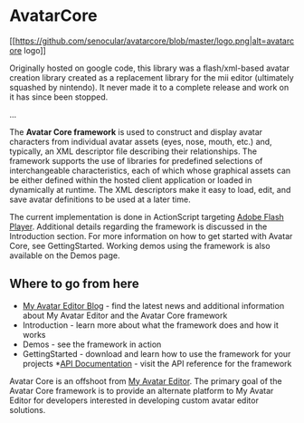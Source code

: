 AvatarCore
==========

[[https://github.com/senocular/avatarcore/blob/master/logo.png|alt=avatarcore logo]]

Originally hosted on google code, this library was a flash/xml-based avatar creation library created as a replacement library for the mii editor (ultimately squashed by nintendo).  It never made it to a complete release and work on it has since been stopped.

...

The **Avatar Core framework** is used to construct and display avatar characters from individual avatar assets (eyes, nose, mouth, etc.) and, typically, an XML descriptor file describing their relationships. The framework supports the use of libraries for predefined selections of interchangeable characteristics, each of which whose graphical assets can be either defined within the hosted client application or loaded in dynamically at runtime. The XML descriptors make it easy to load, edit, and save avatar definitions to be used at a later time.

The current implementation is done in ActionScript targeting [Adobe Flash Player](http://get.adobe.com/flashplayer). Additional details regarding the framework is discussed in the Introduction section. For more information on how to get started with Avatar Core, see GettingStarted. Working demos using the framework is also available on the Demos page.

Where to go from here
---------------------

* [My Avatar Editor Blog](v) - find the latest news and additional information about My Avatar Editor and the Avatar Core framework
* Introduction - learn more about what the framework does and how it works
* Demos - see the framework in action
* GettingStarted - download and learn how to use the framework for your projects
*[API Documentation](http://www.myavatareditor.com/avatarcore/docs/) - visit the API reference for the framework

Avatar Core is an offshoot from [My Avatar Editor](http://www.myavatareditor.com/). The primary goal of the Avatar Core framework is to provide an alternate platform to My Avatar Editor for developers interested in developing custom avatar editor solutions.

